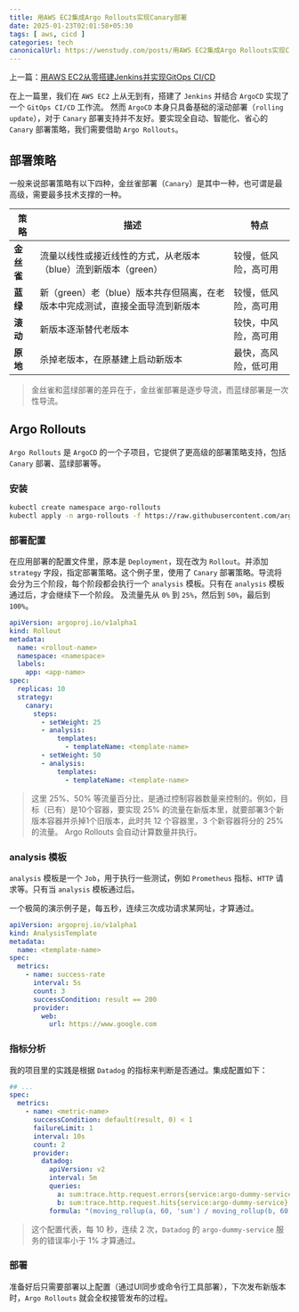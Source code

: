 ```yaml
---
title: 用AWS EC2集成Argo Rollouts实现Canary部署
date: 2025-01-23T02:01:58+05:30
tags: [ aws, cicd ]
categories: tech
canonicalUrl: https://wenstudy.com/posts/用AWS EC2集成Argo Rollouts实现Canary部署/
---
```


上一篇：[用AWS EC2从零搭建Jenkins并实现GitOps CI/CD](/posts/setup-jenkins-in-aws-ec2/)

在上一篇里，我们在 `AWS EC2` 上从无到有，搭建了 `Jenkins` 并结合 `ArgoCD` 实现了一个 `GitOps CI/CD` 工作流。
然而 `ArgoCD` 本身只具备基础的滚动部署（`rolling update`），对于 `Canary` 部署支持并不友好。要实现全自动、智能化、省心的
`Canary` 部署策略，我们需要借助 `Argo Rollouts`。

<!--more-->

## 部署策略

一般来说部署策略有以下四种，金丝雀部署（`Canary`）是其中一种，也可谓是最高级，需要最多技术支撑的一种。

| 策略      | 描述                                          | 特点         |
|---------|---------------------------------------------|------------|
| **金丝雀** | 流量以线性或接近线性的方式，从老版本（blue）流到新版本（green）        | 较慢，低风险，高可用 |
| **蓝绿**  | 新（green）老（blue）版本共存但隔离，在老版本中完成测试，直接全面导流到新版本 | 较慢，低风险，高可用 |
| **滚动**  | 新版本逐渐替代老版本                                  | 较快，中风险，高可用 |
| **原地**  | 杀掉老版本，在原基建上启动新版本                            | 最快，高风险，低可用 |

> 金丝雀和蓝绿部署的差异在于，金丝雀部署是逐步导流，而蓝绿部署是一次性导流。

## Argo Rollouts

`Argo Rollouts` 是 `ArgoCD` 的一个子项目，它提供了更高级的部署策略支持，包括 `Canary` 部署、蓝绿部署等。

### 安装

```bash
kubectl create namespace argo-rollouts
kubectl apply -n argo-rollouts -f https://raw.githubusercontent.com/argoproj/argo-rollouts/stable/manifests/install.yaml
```

### 部署配置

在应用部署的配置文件里，原本是 `Deployment`，现在改为 `Rollout`。并添加 `strategy` 字段，指定部署策略。这个例子里，使用了
`Canary` 部署策略。导流将会分为三个阶段，每个阶段都会执行一个 `analysis` 模板。只有在 `analysis` 模板通过后，才会继续下一个阶段。
及流量先从 `0%` 到 `25%`，然后到 `50%`，最后到 `100%`。

```yaml
apiVersion: argoproj.io/v1alpha1
kind: Rollout
metadata:
  name: <rollout-name>
  namespace: <namespace>
  labels:
    app: <app-name>
spec:
  replicas: 10
  strategy:
    canary:
      steps:
        - setWeight: 25
        - analysis:
            templates:
              - templateName: <template-name>
        - setWeight: 50
        - analysis:
            templates:
              - templateName: <template-name>
```

> 这里 25%、50% 等流量百分比，是通过控制容器数量来控制的。例如，目标（已有）是10个容器，要实现 25%
> 的流量在新版本里，就要部署3个新版本容器并杀掉1个旧版本，此时共 12 个容器里，3 个新容器将分的 25% 的流量。
> Argo Rollouts 会自动计算数量并执行。

### analysis 模板

`analysis` 模板是一个 `Job`，用于执行一些测试，例如 `Prometheus` 指标、`HTTP` 请求等。只有当 `analysis` 模板通过后。

一个极简的演示例子是，每五秒，连续三次成功请求某网址，才算通过。

```yaml
apiVersion: argoproj.io/v1alpha1
kind: AnalysisTemplate
metadata:
  name: <template-name>
spec:
  metrics:
    - name: success-rate
      interval: 5s
      count: 3
      successCondition: result == 200
      provider:
        web:
          url: https://www.google.com
```

### 指标分析

我的项目里的实践是根据 `Datadog` 的指标来判断是否通过。集成配置如下：

```yaml
## ...
spec:
  metrics:
    - name: <metric-name>
      successCondition: default(result, 0) < 1
      failureLimit: 1
      interval: 10s
      count: 2
      provider:
        datadog:
          apiVersion: v2
          interval: 5m
          queries:
            a: sum:trace.http.request.errors{service:argo-dummy-service}.as_count()
            b: sum:trace.http.request.hits{service:argo-dummy-service}.as_count()
          formula: "(moving_rollup(a, 60, 'sum') / moving_rollup(b, 60, 'sum')) * 100"
```

> 这个配置代表，每 10 秒，连续 2 次，`Datadog` 的 `argo-dummy-service` 服务的错误率小于 1% 才算通过。

### 部署

准备好后只需要部署以上配置（通过UI同步或命令行工具部署），下次发布新版本时，`Argo Rollouts` 就会全权接管发布的过程。
